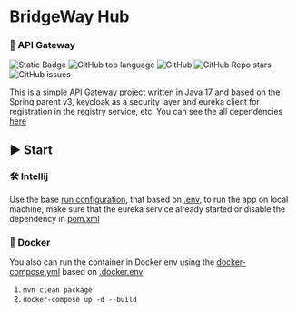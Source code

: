# BridgeWay Hub

### 🧱 API Gateway

![Static Badge](https://img.shields.io/badge/Justedlev-BridgeWay%20Hub-BridgeWay%20Hub)
![GitHub top language](https://img.shields.io/github/languages/top/Justedlev/bridgewayhub)
![GitHub](https://img.shields.io/github/license/Justedlev/bridgewayhub)
![GitHub Repo stars](https://img.shields.io/github/stars/Justedlev/bridgewayhub)
![GitHub issues](https://img.shields.io/github/issues/Justedlev/bridgewayhub)

This is a simple API Gateway project written in Java 17 and based on the Spring parent v3, keycloak as a security layer and eureka client for registration in the registry service, etc. You can see the all dependencies [here](pom.xml)

## ▶️ Start

### 🛠️ Intellij

Use the base [run configuration](.run%2FDefault.run.xml), that based on [.env](.env), to run the app on local machine, make sure that the eureka service 
already started or disable the dependency in [pom.xml](pom.xml)

### 🚢 Docker
You also can run the container in Docker env using the [docker-compose.yml](docker-compose.yml) based on [.docker.env](.docker.env)

1. ``mvn clean package``
2. ``docker-compose up -d --build``

